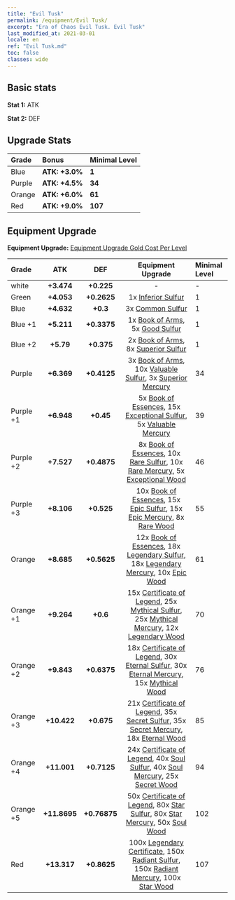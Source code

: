 ```yaml
---
title: "Evil Tusk"
permalink: /equipment/Evil Tusk/
excerpt: "Era of Chaos Evil Tusk. Evil Tusk"
last_modified_at: 2021-03-01
locale: en
ref: "Evil Tusk.md"
toc: false
classes: wide
---
```


## Basic stats
 **Stat 1:** ATK

 **Stat 2:** DEF

## Upgrade Stats

  |     Grade    |   Bonus | Minimal Level | 
  |:-------------|:--------|:--------------| 
  | Blue | **ATK: +3.0%** | **1** | 
  | Purple | **ATK: +4.5%** | **34** | 
  | Orange | **ATK: +6.0%** | **61** | 
  | Red | **ATK: +9.0%** | **107** | 


## Equipment Upgrade
 **Equipment Upgrade:** [Equipment Upgrade Gold Cost Per Level](/equipment/EquipmentUpgradeCostPerLevel/) 

  |          Grade      | ATK | DEF | Equipment Upgrade | Minimal Level |
  |:--------------------|:---------:|:---------:|:----------------:|:--------------|
  | white | **+3.474** | **+0.225** | - | - |
  | Green | **+4.053** | **+0.2625** | 1x [Inferior Sulfur](/Items/mat_40/) | 1 |
  | Blue | **+4.632** | **+0.3** | 3x [Common Sulfur](/Items/mat_79/) | 1 |
  | Blue +1 | **+5.211** | **+0.3375** | 1x [Book of Arms](/Items/mat_32/), 5x [Good Sulfur](/Items/mat_92/) | 1 |
  | Blue +2 | **+5.79** | **+0.375** | 2x [Book of Arms](/Items/mat_71/), 8x [Superior Sulfur](/Items/mat_30/) | 1 |
  | Purple | **+6.369** | **+0.4125** | 3x [Book of Arms](/Items/mat_6/), 10x [Valuable Sulfur](/Items/mat_66/), 3x [Superior Mercury](/Items/mat_15/) | 34 |
  | Purple +1 | **+6.948** | **+0.45** | 5x [Book of Essences](/Items/mat_44/), 15x [Exceptional Sulfur](/Items/mat_1/), 5x [Valuable Mercury](/Items/mat_58/) | 39 |
  | Purple +2 | **+7.527** | **+0.4875** | 8x [Book of Essences](/Items/mat_84/), 10x [Rare Sulfur](/Items/mat_46/), 10x [Rare Mercury](/Items/mat_29/), 5x [Exceptional Wood](/Items/mat_82/) | 46 |
  | Purple +3 | **+8.106** | **+0.525** | 10x [Book of Essences](/Items/mat_20/), 15x [Epic Sulfur](/Items/mat_83/), 15x [Epic Mercury](/Items/mat_70/), 8x [Rare Wood](/Items/mat_14/) | 55 |
  | Orange | **+8.685** | **+0.5625** | 12x [Book of Essences](/Items/mat_60/), 18x [Legendary Sulfur](/Items/mat_18/), 18x [Legendary Mercury](/Items/mat_3/), 10x [Epic Wood](/Items/mat_57/) | 61 |
  | Orange +1 | **+9.264** | **+0.6** | 15x [Certificate of Legend](/Items/mat_96/), 25x [Mythical Sulfur](/Items/mat_35/), 25x [Mythical Mercury](/Items/mat_50/), 12x [Legendary Wood](/Items/mat_93/) | 70 |
  | Orange +2 | **+9.843** | **+0.6375** | 18x [Certificate of Legend](/Items/mat_25/), 30x [Eternal Sulfur](/Items/mat_97/), 30x [Eternal Mercury](/Items/mat_62/), 15x [Mythical Wood](/Items/mat_9/) | 76 |
  | Orange +3 | **+10.422** | **+0.675** | 21x [Certificate of Legend](/Items/mat_38/), 35x [Secret Sulfur](/Items/mat_7/), 35x [Secret Mercury](/Items/mat_22/), 18x [Eternal Wood](/Items/mat_75/) | 85 |
  | Orange +4 | **+11.001** | **+0.7125** | 24x [Certificate of Legend](/Items/mat_100/), 40x [Soul Sulfur](/Items/mat_73/), 40x [Soul Mercury](/Items/mat_34/), 25x [Secret Wood](/Items/mat_87/) | 94 |
  | Orange +5 | **+11.8695** | **+0.76875** | 50x [Certificate of Legend](/Items/mat_11/), 80x [Star Sulfur](/Items/mat_101/), 80x [Star Mercury](/Items/mat_98/), 50x [Soul Wood](/Items/mat_49/) | 102 |
  | Red | **+13.317** | **+0.8625** | 100x [Legendary Certificate](/Items/mat_76/), 150x [Radiant Sulfur](/Items/mat_10/), 150x [Radiant Mercury](/Items/mat_24/), 100x [Star Wood](/Items/mat_63/) | 107 |

